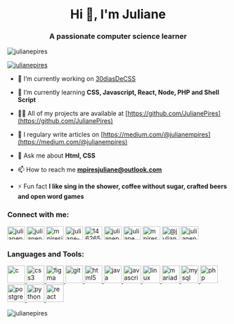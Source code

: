 <h1 align="center">Hi 👋, I'm Juliane</h1>
<h3 align="center">A passionate computer science learner</h3>

<p align="left"> <img src="https://komarev.com/ghpvc/?username=julianepires&label=Profile%20views&color=0e75b6&style=flat" alt="julianepires" /> </p>

<p align="left"> <a href="https://github.com/ryo-ma/github-profile-trophy"><img src="https://github-profile-trophy.vercel.app/?username=julianepires" alt="julianepires" /></a> </p>

- 🔭 I’m currently working on [30diasDeCSS](https://github.com/JulianePires/30diasDeCSS)

- 🌱 I’m currently learning **CSS, Javascript, React, Node, PHP and Shell Script**

- 👨‍💻 All of my projects are available at [https://github.com/JulianePires](https://github.com/JulianePires)

- 📝 I regulary write articles on [https://medium.com/@julianempires](https://medium.com/@julianempires)

- 💬 Ask me about **Html, CSS**

- 📫 How to reach me **mpiresjuliane@outlook.com**

- ⚡ Fun fact **I like sing in the shower, coffee without sugar, crafted beers and open word games**

<h3 align="left">Connect with me:</h3>
<p align="left">
<a href="https://codepen.io/julianepires" target="blank"><img align="center" src="https://cdn.jsdelivr.net/npm/simple-icons@3.0.1/icons/codepen.svg" alt="julianepires" height="30" width="40" /></a>
<a href="https://dev.to/julianepires" target="blank"><img align="center" src="https://cdn.jsdelivr.net/npm/simple-icons@3.0.1/icons/dev-dot-to.svg" alt="julianepires" height="30" width="40" /></a>
<a href="https://twitter.com/mpiresjuliane" target="blank"><img align="center" src="https://cdn.jsdelivr.net/npm/simple-icons@3.0.1/icons/twitter.svg" alt="mpiresjuliane" height="30" width="40" /></a>
<a href="https://linkedin.com/in/juliane-pires" target="blank"><img align="center" src="https://cdn.jsdelivr.net/npm/simple-icons@3.0.1/icons/linkedin.svg" alt="juliane-pires" height="30" width="40" /></a>
<a href="https://stackoverflow.com/users/14626503" target="blank"><img align="center" src="https://cdn.jsdelivr.net/npm/simple-icons@3.0.1/icons/stackoverflow.svg" alt="14626503" height="30" width="40" /></a>
<a href="https://codesandbox.com/julianepires" target="blank"><img align="center" src="https://cdn.jsdelivr.net/npm/simple-icons@3.0.1/icons/codesandbox.svg" alt="julianepires" height="30" width="40" /></a>
<a href="https://fb.com/juliane pires" target="blank"><img align="center" src="https://cdn.jsdelivr.net/npm/simple-icons@3.0.1/icons/facebook.svg" alt="juliane pires" height="30" width="40" /></a>
<a href="https://instagram.com/mpires.juliane" target="blank"><img align="center" src="https://cdn.jsdelivr.net/npm/simple-icons@3.0.1/icons/instagram.svg" alt="mpires.juliane" height="30" width="40" /></a>
<a href="https://medium.com/@julianempires" target="blank"><img align="center" src="https://cdn.jsdelivr.net/npm/simple-icons@3.0.1/icons/medium.svg" alt="@julianempires" height="30" width="40" /></a>
<a href="https://www.codechef.com/users/julianepires" target="blank"><img align="center" src="https://cdn.jsdelivr.net/npm/simple-icons@3.1.0/icons/codechef.svg" alt="julianepires" height="30" width="40" /></a>
</p>

<h3 align="left">Languages and Tools:</h3>
<p align="left"> <a href="https://www.cprogramming.com/" target="_blank"> <img src="https://devicons.github.io/devicon/devicon.git/icons/c/c-original.svg" alt="c" width="40" height="40"/> </a> <a href="https://www.w3schools.com/css/" target="_blank"> <img src="https://devicons.github.io/devicon/devicon.git/icons/css3/css3-original-wordmark.svg" alt="css3" width="40" height="40"/> </a> <a href="https://www.figma.com/" target="_blank"> <img src="https://www.vectorlogo.zone/logos/figma/figma-icon.svg" alt="figma" width="40" height="40"/> </a> <a href="https://git-scm.com/" target="_blank"> <img src="https://www.vectorlogo.zone/logos/git-scm/git-scm-icon.svg" alt="git" width="40" height="40"/> </a> <a href="https://www.w3.org/html/" target="_blank"> <img src="https://devicons.github.io/devicon/devicon.git/icons/html5/html5-original-wordmark.svg" alt="html5" width="40" height="40"/> </a> <a href="https://www.java.com" target="_blank"> <img src="https://devicons.github.io/devicon/devicon.git/icons/java/java-original-wordmark.svg" alt="java" width="40" height="40"/> </a> <a href="https://developer.mozilla.org/en-US/docs/Web/JavaScript" target="_blank"> <img src="https://devicons.github.io/devicon/devicon.git/icons/javascript/javascript-original.svg" alt="javascript" width="40" height="40"/> </a> <a href="https://www.linux.org/" target="_blank"> <img src="https://devicons.github.io/devicon/devicon.git/icons/linux/linux-original.svg" alt="linux" width="40" height="40"/> </a> <a href="https://mariadb.org/" target="_blank"> <img src="https://www.vectorlogo.zone/logos/mariadb/mariadb-icon.svg" alt="mariadb" width="40" height="40"/> </a> <a href="https://www.mysql.com/" target="_blank"> <img src="https://devicons.github.io/devicon/devicon.git/icons/mysql/mysql-original-wordmark.svg" alt="mysql" width="40" height="40"/> </a> <a href="https://www.php.net" target="_blank"> <img src="https://devicons.github.io/devicon/devicon.git/icons/php/php-original.svg" alt="php" width="40" height="40"/> </a> <a href="https://www.postgresql.org" target="_blank"> <img src="https://devicons.github.io/devicon/devicon.git/icons/postgresql/postgresql-original-wordmark.svg" alt="postgresql" width="40" height="40"/> </a> <a href="https://www.python.org" target="_blank"> <img src="https://devicons.github.io/devicon/devicon.git/icons/python/python-original.svg" alt="python" width="40" height="40"/> </a> <a href="https://reactjs.org/" target="_blank"> <img src="https://devicons.github.io/devicon/devicon.git/icons/react/react-original-wordmark.svg" alt="react" width="40" height="40"/> </a> </p>

<p><img align="center" src="https://github-readme-stats.vercel.app/api/top-langs?username=julianepires&show_icons=true&locale=en&layout=compact" alt="julianepires" /></p>
